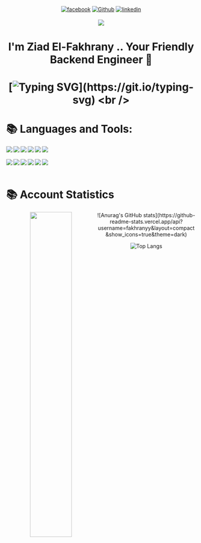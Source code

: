 <div align="center">
 <p>
   <a href="https://www.facebook.com/Fakhranyyy" target="_blank"><img alt="facebook" src="https://img.shields.io/badge/facebook-%231DA1F2?style=for-the-badge&logo=facebook&logoColor=white" /></a>
  <a href="https://github.com/fakhranyy" target="_blank"><img alt="Github" src="https://img.shields.io/badge/GitHub-%2312100E.svg?&style=for-the-badge&logo=Github&logoColor=white" /></a>

  <a href="https://linkedin.com/in/fakhranyy" target="_blank">
<img src=https://img.shields.io/badge/linkedin-%231E77B5.svg?&style=for-the-badge&logo=linkedin&logoColor=white alt=linkedin style="margin-bottom: 5px;" />
</a>  
</p>
</div>

<div align="center">
  <img src="https://komarev.com/ghpvc/?username=fakhranyy&style=for-the-badge"  />
</div>

<h1 align="center">I'm Ziad El-Fakhrany .. Your Friendly Backend Engineer 👻</h1>

<h1 align="center"> 
  
  [![Typing SVG](https://readme-typing-svg.demolab.com?font=Madimi+One&size=32&pause=1000&color=00E9F7&random=false&width=435&lines=Ziad+El-Fakhrany+Is+Here+...;Your+friendly+Backend+Engineer;Stay+Positive+-+Think+Different+;+Work+Hard+-+Keep+Coding!)](https://git.io/typing-svg)
  <br />
  
# 📚 Languages and Tools:

<div align="center">

<img align="left" src="https://img.shields.io/badge/javascript-%23323330.svg?style=for-the-badge&logo=javascript&logoColor=%23F7DF1E"/>

<img align="left" src="https://img.shields.io/badge/typescript-%23007ACC.svg?style=for-the-badge&logo=typescript&logoColor=white"/>

<img align="left" src="https://img.shields.io/badge/node.js-6DA55F?style=for-the-badge&logo=node.js&logoColor=white"/>

<img align="left" src="https://img.shields.io/badge/express.js-%23404d59.svg?style=for-the-badge&logo=express&logoColor=%2361DAFB"/>

<img align="left" src="https://img.shields.io/badge/nestjs-%23E0234E.svg?style=for-the-badge&logo=nestjs&logoColor=white"/>

<img align="left" src="https://img.shields.io/badge/-jest-%23C21325?style=for-the-badge&logo=jest&logoColor=white"/>
</div>
<br>
</br>

<div align="center">
<img align="left" src="https://img.shields.io/badge/MongoDB-%234ea94b.svg?style=for-the-badge&logo=mongodb&logoColor=white"/>

<img align="left" src="https://img.shields.io/badge/mysql-%23316192.svg?style=for-the-badge&logo=mysql&logoColor=white"/>

<img align="left" src="https://img.shields.io/badge/docker-%23316192.svg?style=for-the-badge&logo=docker&logoColor=white"/>

<img align="left" src="https://img.shields.io/badge/git-%23323330.svg?style=for-the-badge&logo=git&logoColor=white"/>

<img align="left" src="https://img.shields.io/badge/typeorm-%23316192.svg?style=for-the-badge&logo=typeorm&logoColor=white"/>

<img align="left" src="https://img.shields.io/badge/mongoose-%23C21325.svg?style=for-the-badge&mongoose=git&logoColor=white"/>
</div>

<br>
<br/>

# 📚 Account Statistics

<div align="center">
<img align="left" width="47%" src="https://github-readme-stats.vercel.app/api?username=fakhranyy&show_icons=true&theme=gruvbox"/>
![Anurag's GitHub stats](https://github-readme-stats.vercel.app/api?username=fakhranyy&layout=compact&show_icons=true&theme=dark)

</div>

<div align="center">

![Top Langs](https://github-readme-stats.vercel.app/api/top-langs/?username=fakhranyy&layout=compact&show_icons=true&theme=dark)
</div>
</a>  
</p>
</div>
